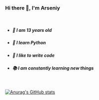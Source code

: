 ### Hi there 👋, I'm Arseniy

<br />

- ##### 🔞 I am 13 years old
- ##### 🐍 I learn Python
- ##### 💪 I like to write code
- ##### 📚 I am constantly learning new things

<br />

[![Anurag's GitHub stats](https://github-readme-stats.vercel.app/api?username=ars1k2)](https://github.com/ars1k2/github-readme-stats)
